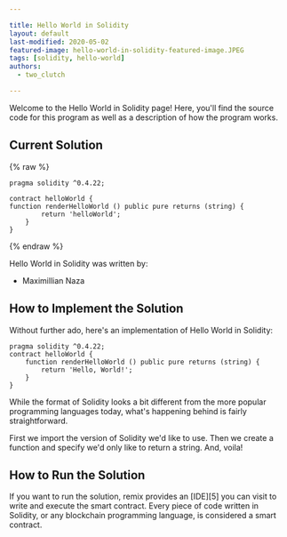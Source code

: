 ```yaml
---

title: Hello World in Solidity
layout: default
last-modified: 2020-05-02
featured-image: hello-world-in-solidity-featured-image.JPEG
tags: [solidity, hello-world]
authors:
  - two_clutch

---
```


Welcome to the Hello World in Solidity page! Here, you'll find the source code for this program as well as a description of how the program works.

## Current Solution

{% raw %}

```solidity
pragma solidity ^0.4.22;

contract helloWorld {
function renderHelloWorld () public pure returns (string) {
		return 'helloWorld';
	}
}
```

{% endraw %}

Hello World in Solidity was written by:

- Maximillian Naza

## How to Implement the Solution

Without further ado, here's an implementation of Hello World in Solidity:

```solidity
pragma solidity ^0.4.22;
contract helloWorld {   
    function renderHelloWorld () public pure returns (string) {       
        return 'Hello, World!';             
    }
}
```

While the format of Solidity looks a bit different from the more popular
programming languages today, what's happening behind is fairly straightforward.

First we import the version of Solidity we'd like to use. Then we create a
function and specify we'd only like to return a string. And, voila!


## How to Run the Solution

If you want to run the solution, remix provides an [IDE][5] you can visit to write
and execute the smart contract. Every piece of code written in Solidity, or any
blockchain programming language, is considered a smart contract.
